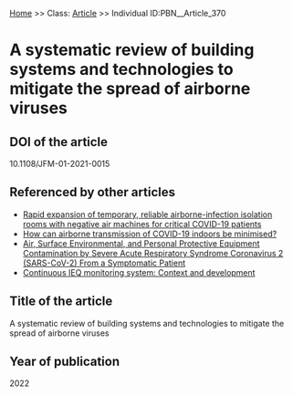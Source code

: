 [Home](https://github.com/mm80843/T3.5/blob/pages/index.md) >> Class: [Article](https://github.com/mm80843/T3.5/tree/main/docs/Article/index.md) >> Individual ID:PBN__Article_370 

# __A systematic review of building systems and technologies to mitigate the spread of airborne viruses__

## DOI of the article

10.1108/JFM-01-2021-0015

## Referenced by other articles

* [Rapid expansion of temporary, reliable airborne-infection isolation rooms with negative air machines for critical COVID-19 patients](https://github.com/mm80843/T3.5/blob/pages/Article/PBN__Article_77.md)
* [How can airborne transmission of COVID-19 indoors be minimised?](https://github.com/mm80843/T3.5/blob/pages/Article/PBN__Article_121.md)
* [Air, Surface Environmental, and Personal Protective Equipment Contamination by Severe Acute Respiratory Syndrome Coronavirus 2 (SARS-CoV-2) From a Symptomatic Patient](https://github.com/mm80843/T3.5/blob/pages/Article/PBN__Article_264.md)
* [Continuous IEQ monitoring system: Context and development](https://github.com/mm80843/T3.5/blob/pages/Article/PBN__Article_160.md)

## Title of the article

A systematic review of building systems and technologies to mitigate the spread of airborne viruses

## Year of publication

2022

